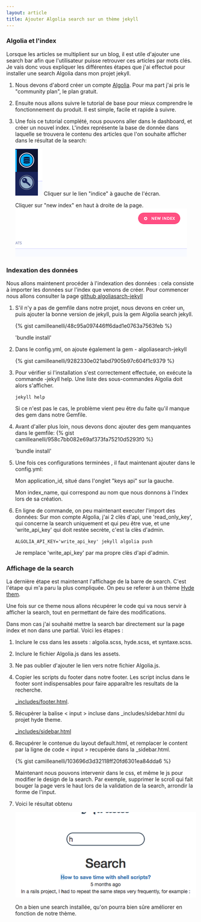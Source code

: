 ```yaml
---
layout: article
title: Ajouter Algolia search sur un thème jekyll
---
```


### Algolia et l'index ###

Lorsque les articles se multiplient sur un blog, il est utile d'ajouter une search bar afin que l'utilisateur puisse retrouver ces articles par mots clés. 
Je vais donc vous expliquer les différentes étapes que j'ai effectué pour installer une search Algolia dans mon projet jekyll.

1. Nous devons d'abord créer un compte [Algolia](https://www.algolia.com). Pour ma part j'ai pris le "community plan", le plan gratuit.

2. Ensuite nous allons suivre le tutorial de base pour mieux comprendre le fonctionnement du produit. Il est simple, facile et rapide à suivre.

3. Une fois ce tutorial complété, nous pouvons aller dans le dashboard, et créer un nouvel index. 
	L'index représente la base de donnée dans laquelle se trouvera le contenu des articles que l'on souhaite afficher dans le résultat de la search:

	![index](/images/blogAlgoliaSite.png)
	Cliquer sur le lien "indice" à gauche de l'écran.

	Cliquer sur "new index" en haut à droite de la page.
	![index](/images/indexAlg.png)

### Indexation des données ###

Nous allons maintenent procéder à l'indexation des données : cela consiste à importer les données sur l'index que venons de créer.
Pour commencer nous allons consulter la page [github algoliasarch-jekyll](https://github.com/algolia/algoliasearch-jekyll)

1. S'il n'y a pas de gemfile dans notre projet, nous devons en créer un, puis ajouter la bonne version de jekyll, puis la gem Algolia search jekyll.

	{% gist camilleanelli/48c95a097446ff6dad1e0763a7563feb %}


	'bundle install'
	

2. Dans le config.yml, on ajoute également la gem - algoliasearch-jekyll

	{% gist camilleanelli/9282330e021abd7905b97c604f1c9379 %}

3. Pour vérifier si l'installation s'est correctement effectuée, on exécute la commande -jekyll help. Une liste des sous-commandes Algolia doit alors s'afficher.

	```
	jekyll help
	```

	Si ce n'est pas le cas, le problème vient peu être du faite qu'il manque des gem dans notre Gemfile.

4. Avant d'aller plus loin, nous devons donc ajouter des gem manquantes dans le gemfile:
	{% gist camilleanelli/958c7bb082e69af373fa75210d5293f0 %} 

	'bundle install'

5. Une fois ces configurations terminées , il faut maintenant ajouter dans le config.yml:

	Mon application_id, situé dans l'onglet "keys api" sur la gauche.

	Mon index_name, qui correspond au nom que nous donnons à l'index lors de sa création.

6. En ligne de commande, on peu maintenant executer l'import des données: 
	Sur mon compte Algolia, j'ai 2 clès d'api, une 'read_only_key', qui concerne la search uniquement et qui peu être vue, et une 'write_api_key' qui doit restée secrète, c'est la clès d'admin.

	```
	ALGOLIA_API_KEY='write_api_key' jekyll algolia push
	```

	Je remplace 'write_api_key' par ma propre clès d'api d'admin.

### Affichage de la search ###

La dernière étape est maintenant l'affichage de la barre de search.
C'est l'étape qui m'a paru la plus compliquée.
On peu se referer à un thème [Hyde them](https://github.com/algolia/algoliasearch-jekyll-hyde).

Une fois sur ce theme nous allons récupérer le code qui va nous servir à afficher la search, tout en permettant de faire des modifications.

Dans mon cas j'ai souhaité mettre la search bar directement sur la page index et non dans une partial. Voici les étapes :

1. Inclure le css dans les assets : algolia.scss, hyde.scss, et syntaxe.scss. 

2. Inclure le fichier Algolia.js dans les assets.

4. Ne pas oublier d'ajouter le lien vers notre fichier Algolia.js.

3. Copier les scripts du footer dans notre footer. Les script inclus dans le footer sont indispensables pour faire apparaître les resultats de la recherche.

	[_includes/footer.html](https://github.com/algolia/algoliasearch-jekyll-hyde/blob/master/_includes/footer.html).

4. Récupèrer la balise < input > incluse dans _includes/sidebar.html du projet hyde theme.

	[_includes/sidebar.html](https://github.com/algolia/algoliasearch-jekyll-hyde/blob/master/_includes/sidebar.html)

5. Recupérer le contenue du layout default.html, et remplacer le content par la ligne de code < input > recupérée dans la _sidebar.html.

	{% gist camilleanelli/103696d3d32118ff20fd6301ea84dda6 %}
	

	Maintenant nous pouvons intervenir dans le css, et même le js pour modifier le design de la search. Par exemple, supprimer le scroll qui fait bouger la page vers le haut lors de la validation de la search, arrondir la forme de l'input.

6. Voici le résultat obtenu 

	![result](/images/algoliaResultblog.png)

	On a bien une search installée, qu'on pourra bien sûre améliorer en fonction de notre thème.






